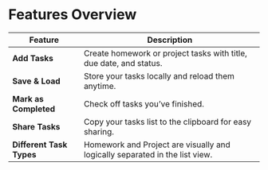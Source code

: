 # Features Overview

| Feature                         | Description                                                                 |
|----------------------------------|-----------------------------------------------------------------------------|
| **Add Tasks**                    | Create homework or project tasks with title, due date, and status.          |
| **Save & Load**                  | Store your tasks locally and reload them anytime.                           |
| **Mark as Completed**            | Check off tasks you’ve finished.                                            |
| **Share Tasks**                   | Copy your tasks list to the clipboard for easy sharing.                     |
| **Different Task Types**         | Homework and Project are visually and logically separated in the list view. |
